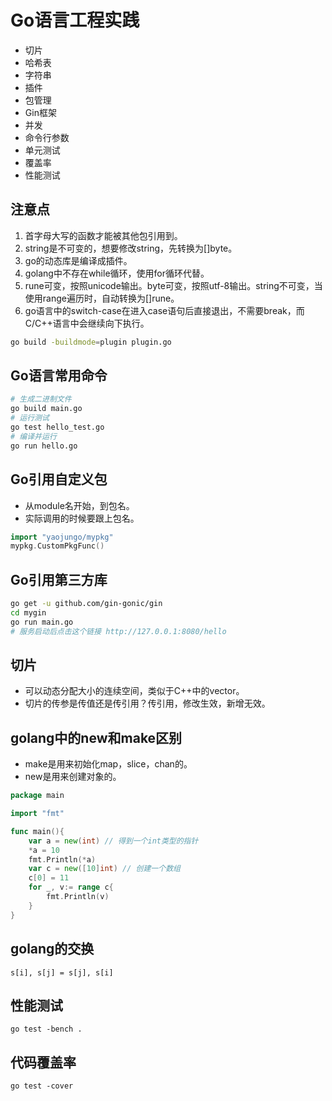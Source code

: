 # Go语言工程实践
- 切片
- 哈希表
- 字符串
- 插件
- 包管理
- Gin框架
- 并发
- 命令行参数
- 单元测试
- 覆盖率
- 性能测试

## 注意点
1. 首字母大写的函数才能被其他包引用到。
2. string是不可变的，想要修改string，先转换为[]byte。
3. go的动态库是编译成插件。
4. golang中不存在while循环，使用for循环代替。
5. rune可变，按照unicode输出。byte可变，按照utf-8输出。string不可变，当使用range遍历时，自动转换为[]rune。
6. go语言中的switch-case在进入case语句后直接退出，不需要break，而C/C++语言中会继续向下执行。

```sh
go build -buildmode=plugin plugin.go
```
## Go语言常用命令
```sh
# 生成二进制文件
go build main.go 
# 运行测试
go test hello_test.go
# 编译并运行
go run hello.go
```
## Go引用自定义包
- 从module名开始，到包名。
- 实际调用的时候要跟上包名。
```go
import "yaojungo/mypkg"
mypkg.CustomPkgFunc()
```
## Go引用第三方库
```sh
go get -u github.com/gin-gonic/gin
cd mygin
go run main.go
# 服务启动后点击这个链接 http://127.0.0.1:8080/hello
```
## 切片
- 可以动态分配大小的连续空间，类似于C++中的vector。
- 切片的传参是传值还是传引用？传引用，修改生效，新增无效。
## golang中的new和make区别
- make是用来初始化map，slice，chan的。
- new是用来创建对象的。
```go
package main

import "fmt"

func main(){
	var a = new(int) // 得到一个int类型的指针
	*a = 10
	fmt.Println(*a)
	var c = new([10]int) // 创建一个数组
	c[0] = 11
	for _, v:= range c{
		fmt.Println(v)
	}
} 

```
## golang的交换
```
s[i], s[j] = s[j], s[i]
```
## 性能测试
```
go test -bench .
```
## 代码覆盖率
```
go test -cover
```